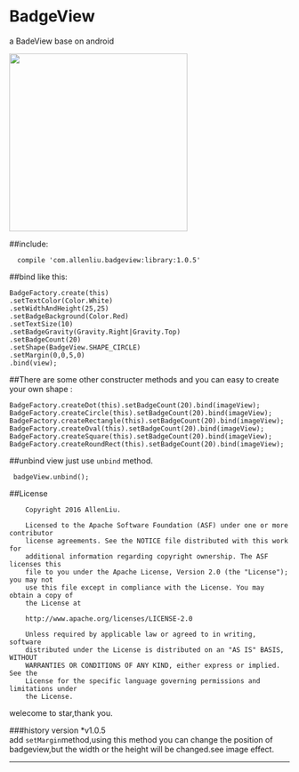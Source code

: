 # BadgeView
a BadeView  base on android

<img src="https://github.com/AlexLiuSheng/BadgeView/blob/master/library/version1.0.5.png" width=320/>

##include:

      compile 'com.allenliu.badgeview:library:1.0.5'
##bind like this:

    BadgeFactory.create(this)
    .setTextColor(Color.White)
    .setWidthAndHeight(25,25)
    .setBadgeBackground(Color.Red)
    .setTextSize(10)
    .setBadgeGravity(Gravity.Right|Gravity.Top)
    .setBadgeCount(20)
    .setShape(BadgeView.SHAPE_CIRCLE)
    .setMargin(0,0,5,0)
    .bind(view);
    
##There are some other constructer methods and you can easy to create your own shape :

    BadgeFactory.createDot(this).setBadgeCount(20).bind(imageView);
    BadgeFactory.createCircle(this).setBadgeCount(20).bind(imageView);
    BadgeFactory.createRectangle(this).setBadgeCount(20).bind(imageView);
    BadgeFactory.createOval(this).setBadgeCount(20).bind(imageView);
    BadgeFactory.createSquare(this).setBadgeCount(20).bind(imageView);
    BadgeFactory.createRoundRect(this).setBadgeCount(20).bind(imageView);
##unbind view just use `unbind` method.
   
     badgeView.unbind();
 
##License
        
        Copyright 2016 AllenLiu.

        Licensed to the Apache Software Foundation (ASF) under one or more contributor
        license agreements. See the NOTICE file distributed with this work for
        additional information regarding copyright ownership. The ASF licenses this
        file to you under the Apache License, Version 2.0 (the "License"); you may not
        use this file except in compliance with the License. You may obtain a copy of
        the License at

        http://www.apache.org/licenses/LICENSE-2.0

        Unless required by applicable law or agreed to in writing, software
        distributed under the License is distributed on an "AS IS" BASIS, WITHOUT
        WARRANTIES OR CONDITIONS OF ANY KIND, either express or implied. See the
        License for the specific language governing permissions and limitations under
        the License.
welecome to star,thank you.

###history version
  *v1.0.5  
  add `setMargin`method,using this method you can change the position of badgeview,but the width or the height will be changed.see image effect.
  ***
